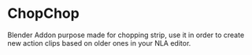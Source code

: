 # ChopChop
Blender Addon purpose made for chopping strip, use it in order to create new action clips based on older ones in your NLA editor. 

